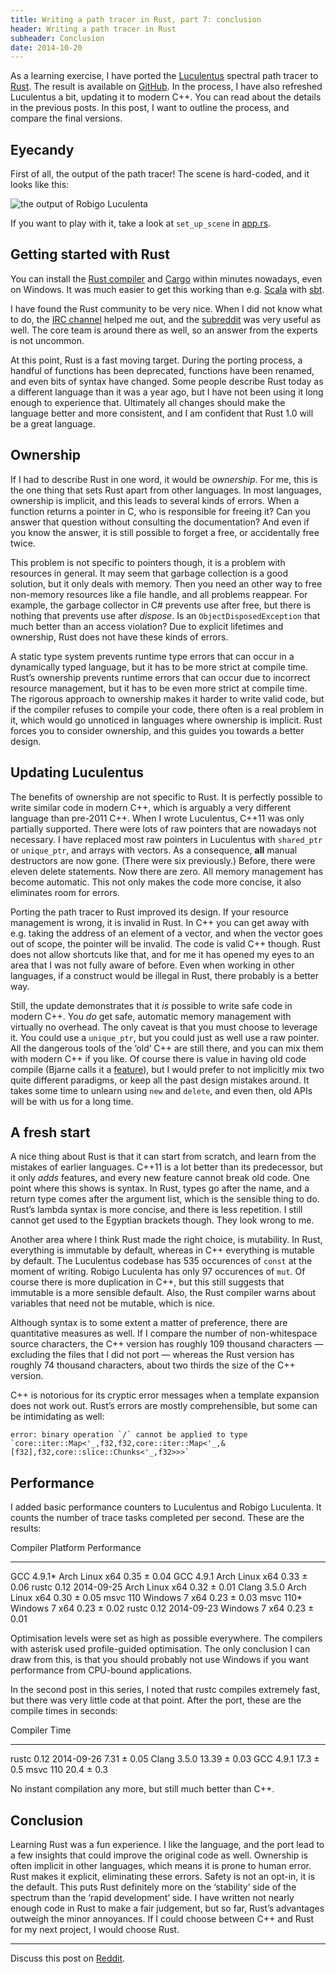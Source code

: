 ```yaml
---
title: Writing a path tracer in Rust, part 7: conclusion
header: Writing a path tracer in Rust
subheader: Conclusion
date: 2014-10-20
---
```


As a learning exercise,
I have ported the [Luculentus][luculentus] spectral path tracer to [Rust][rust].
The result is available on [GitHub][robigo-luculenta].
In the process, I have also refreshed Luculentus a bit, updating it to modern C++.
You can read about the details in the previous posts.
In this post, I want to outline the process, and compare the final versions.

[rust]:             http://rust-lang.org
[luculentus]:       https://github.com/ruud-v-a/luculentus
[robigo-luculenta]: https://github.com/ruud-v-a/robigo-luculenta

Eyecandy
--------
First of all, the output of the path tracer!
The scene is hard-coded, and it looks like this:

![the output of Robigo Luculenta](/images/robigo-luculenta.png)

If you want to play with it,
take a look at `set_up_scene` in [app.rs][apprs].

[apprs]: https://github.com/ruud-v-a/robigo-luculenta/blob/master/src/app.rs

Getting started with Rust
-------------------------
You can install the [Rust compiler][install]
and [Cargo][cargo] within minutes nowadays,
even on Windows.
It was much easier to get this working than e.g. [Scala][scala] with [sbt][sbt].

[install]:     http://www.rust-lang.org/install.html
[winwikipage]: https://github.com/rust-lang/rust/wiki/Using-Rust-on-Windows
[cargo]:       http://crates.io/
[scala]:       http://scala-lang.org/
[sbt]:         http://www.scala-sbt.org/

I have found the Rust community to be very nice.
When I did not know what to do, the [IRC channel][irc] helped me out,
and the [subreddit][r/rust] was very useful as well.
The core team is around there as well,
so an answer from the experts is not uncommon.

[irc]:    irc://irc.mozilla.org/rust
[r/rust]: http://www.reddit.com/r/rust

At this point, Rust is a fast moving target.
During the porting process, a handful of functions has been deprecated,
functions have been renamed,
and even bits of syntax have changed.
Some people describe Rust today as a different language than it was a year ago,
but I have not been using it long enough to experience that.
Ultimately all changes should make the language better and more consistent,
and I am confident that Rust 1.0 will be a great language.

<!--more-->

Ownership
---------
If I had to describe Rust in one word, it would be _ownership_.
For me, this is the one thing that sets Rust apart from other languages.
In most languages, ownership is implicit,
and this leads to several kinds of errors.
When a function returns a pointer in C, who is responsible for freeing it?
Can you answer that question without consulting the documentation?
And even if you know the answer, it is still possible to forget a free,
or accidentally free twice.

This problem is not specific to pointers though,
it is a problem with resources in general.
It may seem that garbage collection is a good solution,
but it only deals with memory.
Then you need an other way to free non-memory resources like a file handle,
and all problems reappear.
For example, the garbage collector in C# prevents use after free,
but there is nothing that prevents use after _dispose_.
Is an `ObjectDisposedException` that much better than an access violation?
Due to explicit lifetimes and ownership,
Rust does not have these kinds of errors.

A static type system prevents runtime type errors
that can occur in a dynamically typed language,
but it has to be more strict at compile time.
Rust’s ownership prevents runtime errors that can occur
due to incorrect resource management,
but it has to be even more strict at compile time.
The rigorous approach to ownership makes it harder to write valid code,
but if the compiler refuses to compile your code,
there often is a real problem in it,
which would go unnoticed in languages where ownership is implicit.
Rust forces you to consider ownership,
and this guides you towards a better design.

Updating Luculentus
-------------------
The benefits of ownership are not specific to Rust.
It is perfectly possible to write similar code in modern C++,
which is arguably a very different language than pre-2011 C++.
When I wrote Luculentus, C++11 was only partially supported.
There were lots of raw pointers that are nowadays not necessary.
I have replaced most raw pointers in Luculentus with `shared_ptr` or `unique_ptr`,
and arrays with vectors.
As a consequence, **all** manual destructors are now gone.
(There were six previously.)
Before, there were eleven delete statements.
Now there are zero.
All memory management has become automatic.
This not only makes the code more concise,
it also eliminates room for errors.

Porting the path tracer to Rust improved its design.
If your resource management is wrong, it is invalid in Rust.
In C++ you can get away with e.g. taking the address of an element of a vector,
and when the vector goes out of scope, the pointer will be invalid.
The code is valid C++ though.
Rust does not allow shortcuts like that,
and for me it has opened my eyes to an area that I was not fully aware of before.
Even when working in other languages,
if a construct would be illegal in Rust,
there probably is a better way.

Still, the update demonstrates that it _is_ possible to write safe code in modern C++.
You _do_ get safe, automatic memory management with virtually no overhead.
The only caveat is that you must choose to leverage it.
You could use a `unique_ptr`, but you could just as well use a raw pointer.
All the dangerous tools of the ‘old’ C++ are still there,
and you can mix them with modern C++ if you like.
Of course there is value in having old code compile (Bjarne calls it a [feature][feature]),
but I would prefer to not implicitly mix two quite different paradigms,
or keep all the past design mistakes around.
It takes some time to unlearn using `new` and `delete`,
and even then, old APIs will be with us for a long time.

[feature]: http://channel9.msdn.com/Events/GoingNative/2013/Opening-Keynote-Bjarne-Stroustrup

A fresh start
-------------
A nice thing about Rust is that it can start from scratch,
and learn from the mistakes of earlier languages.
C++11 is a lot better than its predecessor,
but it only _adds_ features,
and every new feature cannot break old code.
One point where this shows is syntax.
In Rust, types go after the name, and a return type comes after the argument list,
which is the sensible thing to do.
Rust’s lambda syntax is more concise, and there is less repetition.
I still cannot get used to the Egyptian brackets though.
They look wrong to me.

Another area where I think Rust made the right choice, is mutability.
In Rust, everything is immutable by default,
whereas in C++ everything is mutable by default.
The Luculentus codebase has 535 occurences of `const` at the moment of writing.
Robigo Luculenta has only 97 occurences of `mut`.
Of course there is more duplication in C++,
but this still suggests that immutable is a more sensible default.
Also, the Rust compiler warns about variables that need not be mutable,
which is nice.

Although syntax is to some extent a matter of preference,
there are quantitative measures as well.
If I compare the number of non-whitespace source characters,
the C++ version has roughly 109 thousand characters
— excluding the files that I did not port
— whereas the Rust version has roughly 74 thousand characters,
about two thirds the size of the C++ version.

C++ is notorious for its cryptic error messages
when a template expansion does not work out.
Rust’s errors are mostly comprehensible,
but some can be intimidating as well:

    error: binary operation `/` cannot be applied to type `core::iter::Map<'_,f32,f32,core::iter::Map<'_,&[f32],f32,core::slice::Chunks<'_,f32>>>`

Performance
-----------
I added basic performance counters to Luculentus and Robigo Luculenta.
It counts the number of trace tasks completed per second.
These are the results:

Compiler               Platform        Performance
---------------------  --------------  -----------
GCC 4.9.1*             Arch Linux x64  0.35 ± 0.04
GCC 4.9.1              Arch Linux x64  0.33 ± 0.06
rustc 0.12 2014-09-25  Arch Linux x64  0.32 ± 0.01
Clang 3.5.0            Arch Linux x64  0.30 ± 0.05
msvc 110               Windows 7 x64   0.23 ± 0.03
msvc 110*              Windows 7 x64   0.23 ± 0.02
rustc 0.12 2014-09-23  Windows 7 x64   0.23 ± 0.01

Optimisation levels were set as high as possible everywhere.
The compilers with asterisk used profile-guided optimisation.
The only conclusion I can draw from this,
is that you should probably not use Windows if you want performance
from CPU-bound applications.

In the second post in this series,
I noted that rustc compiles extremely fast,
but there was very little code at that point.
After the port, these are the compile times in seconds:

Compiler               Time
---------------------  ------------
rustc 0.12 2014-09-26   7.31 ± 0.05
Clang 3.5.0            13.39 ± 0.03
GCC 4.9.1              17.3  ± 0.5
msvc 110               20.4  ± 0.3

No instant compilation any more, but still much better than C++.

Conclusion
----------
Learning Rust was a fun experience.
I like the language, and the port lead to a few insights
that could improve the original code as well.
Ownership is often implicit in other languages,
which means it is prone to human error.
Rust makes it explicit, eliminating these errors.
Safety is not an opt-in, it is the default.
This puts Rust definitely more on the ‘stability’ side of the spectrum
than the ‘rapid development’ side.
I have written not nearly enough code in Rust to make a fair judgement,
but so far, Rust’s advantages outweigh the minor annoyances.
If I could choose between C++ and Rust for my next project,
I would choose Rust.

---

Discuss this post on [Reddit][reddit].

[reddit]: http://reddit.com/r/rust/ruudvanasseldonk.com/2014/10/20/writing-a-path-tracer-in-rust-part-7-conclusion
